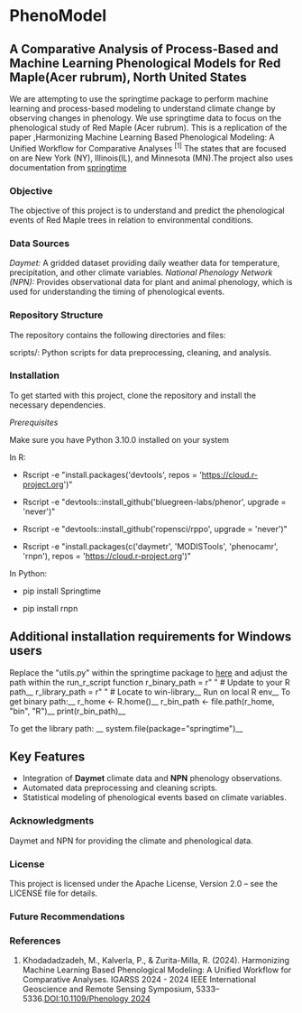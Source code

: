 # PhenoModel
## A Comparative Analysis of Process-Based and Machine Learning Phenological Models for Red Maple(Acer rubrum), North United States
We are attempting to use the springtime package to perform machine learning and process-based modeling to understand climate change by observing changes in phenology. We use springtime data to focus on the phenological study of Red Maple (Acer rubrum). This is a replication of the paper ,Harmonizing Machine Learning Based Phenological Modeling: A Unified Workflow for Comparative Analyses <sup>[1]</sup>  The states that are focused on are New York (NY), Illinois(IL), and Minnesota (MN).The project also uses documentation from [springtime](https://springtime.readthedocs.io/en/latest/installation/)

### Objective 
The objective of this project is to understand and predict the phenological events of Red Maple trees in relation to environmental conditions.

### Data Sources
*Daymet:* A gridded dataset providing daily weather data for temperature, precipitation, and other climate variables.
*National Phenology Network (NPN):* Provides observational data for plant and animal phenology, which is used for understanding the timing of phenological events.

### Repository Structure
The repository contains the following directories and files:

scripts/: Python scripts for data preprocessing, cleaning, and analysis. 

### Installation
To get started with this project, clone the repository and install the necessary dependencies.  

*Prerequisites*  

Make sure you have Python 3.10.0 installed on your system

In R:  

- Rscript -e "install.packages('devtools', repos = 'https://cloud.r-project.org')"  

- Rscript -e "devtools::install_github('bluegreen-labs/phenor', upgrade = 'never')"  

- Rscript -e "devtools::install_github('ropensci/rppo', upgrade = 'never')"  

- Rscript -e "install.packages(c('daymetr', 'MODISTools', 'phenocamr', 'rnpn'), repos = 'https://cloud.r-project.org')"

In Python:  

- pip install Springtime  

- pip install rnpn

## Additional installation requirements for Windows users
Replace the "utils.py" within the springtime package to [here](https://github.com/medh642/PhenoModel/blob/main/utils.py) and adjust the path within the run_r_script function
r_binary_path = r" "  # Update to your R path__
r_library_path = r" " # Locate to win-library__
Run on local R env__
To get binary path:__
r_home <- R.home()__
r_bin_path <- file.path(r_home, "bin", "R")__
print(r_bin_path)__

To get the library path: __
system.file(package="springtime")__


## Key Features

- Integration of **Daymet** climate data and **NPN** phenology observations.
- Automated data preprocessing and cleaning scripts.
- Statistical modeling of phenological events based on climate variables.


### Acknowledgments
Daymet and NPN for providing the climate and phenological data.
 

### License
This project is licensed under the Apache License, Version 2.0 – see the LICENSE file for details.  

### Future Recommendations  




### References  
1. Khodadadzadeh, M., Kalverla, P., & Zurita-Milla, R. (2024). Harmonizing Machine Learning Based Phenological Modeling: A Unified Workflow for Comparative Analyses. IGARSS 2024 - 2024 IEEE International Geoscience and Remote Sensing Symposium, 5333–5336.[DOI:10.1109/Phenology 2024]( https://doi.org/10.1109/IGARSS53475.2024.10641356)

